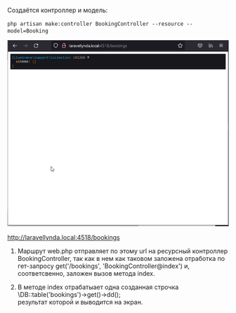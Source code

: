Создаётся контроллер и модель:

    php artisan make:controller BookingController --resource --model=Booking



<img src="./img/15.png" alt="drawing" width="750"/>

http://laravellynda.local:4518/bookings


1. Маршрут web.php отправляет по этому url на ресурсный контроллер BookingController, так как в нем как таковом заложена отработка по гет-запросу get('/bookings', 'BookingController@index') и, соответсвенно, заложен вызов метода index.

2. В методе index отрабатыает одна созданная строчка  
\DB::table('bookings')->get()->dd();  
результат которой и выводится на экран.

